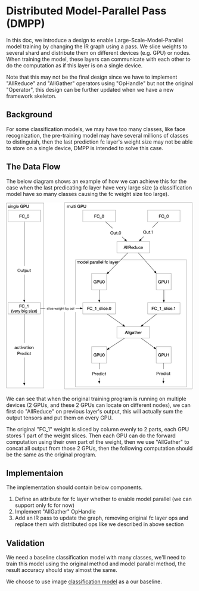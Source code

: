 # Distributed Model-Parallel Pass (DMPP)

In this doc, we introduce a design to enable Large-Scale-Model-Parallel model training by
changing the IR graph using a pass. We slice weights to several shard and distribute them
on different devices (e.g. GPU) or nodes. When training the model, these layers can
communicate with each other to do the computation as if this layer is on a single device.

Note that this may not be the final design since we have to implement "AllReduce" and
"AllGather" operators using "OpHandle" but not the original "Operator", this design can be
further updated when we have a new framework skeleton.

## Background

For some classification models, we may have too many classes, like face recognization,
the pre-training model may have several millions of classes to distinguish, then the last
prediction fc layer's weight size may not be able to store on a single device, DMPP is intended
to solve this case.

## The Data Flow

The below diagram shows an example of how we can achieve this for the case when the last
predicating fc layer have very large size (a classification model have so many classes
causing the fc weight size too large).

<img src="src/model_parallel.png" width="500px">

We can see that when the original training program is running on multiple devices (2 GPUs,
and these 2 GPUs can locate on different nodes), we can first do "AllReduce" on previous
layer's output, this will actually sum the output tensors and put them on every GPU.

The original "FC_1" weight is sliced by column evenly to 2 parts, each GPU stores 1 part
of the weight slices. Then each GPU can do the forward computation using their own part
of the weight, then we use "AllGather" to concat all output from those 2 GPUs, then the following
computation should be the same as the original program.

## Implementaion

The implementation should contain below components.

1. Define an attribute for fc layer whether to enable model parallel (we can support only fc for now)
1. Implement "AllGather" OpHandle
1. Add an IR pass to update the graph, removing original fc layer ops and replace them with 
   distributed ops like we described in above section

## Validation

We need a baseline classification model with many classes, we'll need to train this model
using the original method and model parallel method, the result accuracy should stay almost
the same.

We choose to use image [classification model](https://github.com/PaddlePaddle/models/tree/develop/fluid/PaddleCV/image_classification) as a our baseline. 
